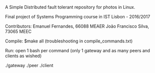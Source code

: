 A Simple Distributed fault tolerant repository for photos in Linux.

Final project of Systems Programming course in IST Lisbon - 2016/2017

Contributors:
Emanuel Fernandes, 66088 MEAER
João Francisco Silva, 73065 MEEC

Compile: $make all
(troubleshooting in compile_commands.txt)

Run: open 1 bash per command (only 1 gateway and as many peers and clients as wished)

./gateway
./peer
./client
